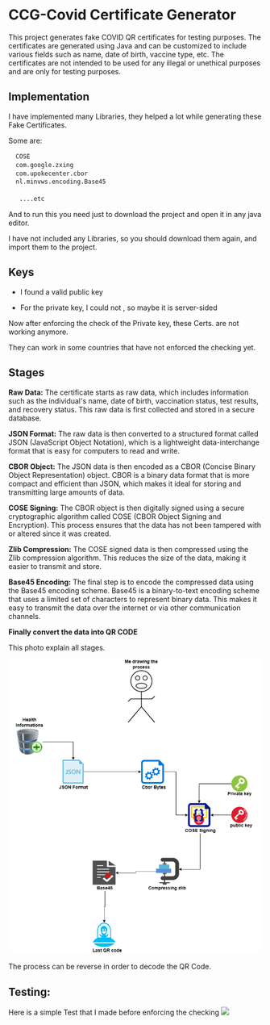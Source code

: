 # CCG-Covid Certificate Generator

This project generates fake COVID QR certificates for testing purposes.
The certificates are generated using Java and can be customized to include various fields such as name, date of birth, vaccine type, etc. The certificates are not intended to be used for any illegal or unethical purposes and are only for testing purposes.


## Implementation

I have implemented many Libraries, they helped a lot while generating these Fake Certificates.
 
Some are:

```bash
  COSE
  com.google.zxing
  com.upokecenter.cbor
  nl.minvws.encoding.Base45

   ....etc
```
    
And to run this you need just to download the project and open it in any java editor.

I have not included any Libraries, so you should download them again, and import them to the project.


## Keys

- I found a valid public key

- For the private key, I could not , so maybe it is server-sided

Now after enforcing the check of the Private key, these Certs. are not working anymore.

They can work in some countries that have not enforced the checking  yet.

## Stages


**Raw Data:**  The certificate starts as raw data, which includes information such as the individual's name, date of birth, vaccination status, test results, and recovery status. This raw data is first collected and stored in a secure database.

**JSON Format:**  The raw data is then converted to a structured format called JSON (JavaScript Object Notation), which is a lightweight data-interchange format that is easy for computers to read and write.

**CBOR Object:**  The JSON data is then encoded as a CBOR (Concise Binary Object Representation) object. CBOR is a binary data format that is more compact and efficient than JSON, which makes it ideal for storing and transmitting large amounts of data.

**COSE Signing:**  The CBOR object is then digitally signed using a secure cryptographic algorithm called COSE (CBOR Object Signing and Encryption). This process ensures that the data has not been tampered with or altered since it was created.

**Zlib Compression:**  The COSE signed data is then compressed using the Zlib compression algorithm. This reduces the size of the data, making it easier to transmit and store.

**Base45 Encoding:**  The final step is to encode the compressed data using the Base45 encoding scheme. Base45 is a binary-to-text encoding scheme that uses a limited set of characters to represent binary data. This makes it easy to transmit the data over the internet or via other communication channels.

**Finally convert the data into QR CODE** 



This photo explain all stages.

![](https://github.com/Abodx9/CCG_Covid-Certificate-Generator/blob/main/How.png)


The process can be reverse in order to decode the QR Code.


## Testing: 

Here is a simple Test that I made before enforcing the checking
![](https://github.com/Abodx9/CCG_Covid-Certificate-Generator/blob/main/Test.gif)



